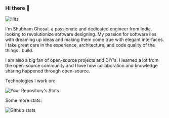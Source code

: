 
### Hi there 👋

![Hits](https://hitcounter.pythonanywhere.com/count/tag.svg?url=https://github.com/shubhamghosal)

I'm Shubham Ghosal, a passionate and dedicated engineer from India, looking to revolutionize software designing. My passion for software lies with dreaming up ideas and making them come true with elegant interfaces. I take great care in the experience, architecture, and code quality of the things I build.

I am also a big fan of open-source projects and DIY's. I learned a lot from the open-source community and I love how collaboration and knowledge sharing happened through open-source.

Technologies I work on:

![Your Repository's Stats](https://github-readme-stats.vercel.app/api/top-langs/?username=shubhamghosal&theme=blue-green)

Some more stats:

![Github stats](https://github-readme-stats.vercel.app/api?username=shubhamghosal)    

